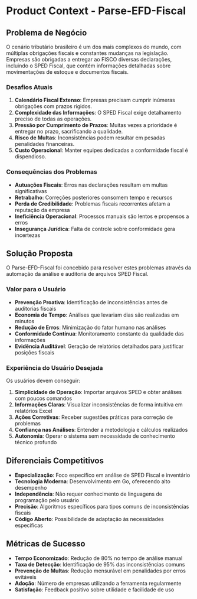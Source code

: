 # Product Context - Parse-EFD-Fiscal

## Problema de Negócio

O cenário tributário brasileiro é um dos mais complexos do mundo, com múltiplas obrigações fiscais e constantes mudanças na legislação. Empresas são obrigadas a entregar ao FISCO diversas declarações, incluindo o SPED Fiscal, que contém informações detalhadas sobre movimentações de estoque e documentos fiscais.

### Desafios Atuais

1. **Calendário Fiscal Extenso**: Empresas precisam cumprir inúmeras obrigações com prazos rígidos.
2. **Complexidade das Informações**: O SPED Fiscal exige detalhamento preciso de todas as operações.
3. **Pressão por Cumprimento de Prazos**: Muitas vezes a prioridade é entregar no prazo, sacrificando a qualidade.
4. **Risco de Multas**: Inconsistências podem resultar em pesadas penalidades financeiras.
5. **Custo Operacional**: Manter equipes dedicadas a conformidade fiscal é dispendioso.

### Consequências dos Problemas

- **Autuações Fiscais**: Erros nas declarações resultam em multas significativas
- **Retrabalho**: Correções posteriores consomem tempo e recursos
- **Perda de Credibilidade**: Problemas fiscais recorrentes afetam a reputação da empresa
- **Ineficiência Operacional**: Processos manuais são lentos e propensos a erros
- **Insegurança Jurídica**: Falta de controle sobre conformidade gera incertezas

## Solução Proposta

O Parse-EFD-Fiscal foi concebido para resolver estes problemas através da automação da análise e auditoria de arquivos SPED Fiscal.

### Valor para o Usuário

- **Prevenção Proativa**: Identificação de inconsistências antes de auditorias fiscais
- **Economia de Tempo**: Análises que levariam dias são realizadas em minutos
- **Redução de Erros**: Minimização do fator humano nas análises
- **Conformidade Contínua**: Monitoramento constante da qualidade das informações
- **Evidência Auditável**: Geração de relatórios detalhados para justificar posições fiscais

### Experiência do Usuário Desejada

Os usuários devem conseguir:

1. **Simplicidade de Operação**: Importar arquivos SPED e obter análises com poucos comandos
2. **Informações Claras**: Visualizar inconsistências de forma intuitiva em relatórios Excel
3. **Ações Corretivas**: Receber sugestões práticas para correção de problemas
4. **Confiança nas Análises**: Entender a metodologia e cálculos realizados
5. **Autonomia**: Operar o sistema sem necessidade de conhecimento técnico profundo

## Diferenciais Competitivos

- **Especialização**: Foco específico em análise de SPED Fiscal e inventário
- **Tecnologia Moderna**: Desenvolvimento em Go, oferecendo alto desempenho
- **Independência**: Não requer conhecimento de linguagens de programação pelo usuário
- **Precisão**: Algoritmos específicos para tipos comuns de inconsistências fiscais
- **Código Aberto**: Possibilidade de adaptação às necessidades específicas

## Métricas de Sucesso

- **Tempo Economizado**: Redução de 80% no tempo de análise manual
- **Taxa de Detecção**: Identificação de 95% das inconsistências comuns
- **Prevenção de Multas**: Redução mensurável em penalidades por erros evitáveis
- **Adoção**: Número de empresas utilizando a ferramenta regularmente
- **Satisfação**: Feedback positivo sobre utilidade e facilidade de uso 